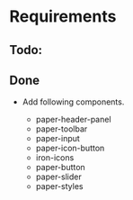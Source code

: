 # Requirements

## Todo:

## Done

* Add following components.

  * paper-header-panel
  * paper-toolbar
  * paper-input
  * paper-icon-button
  * iron-icons
  * paper-button
  * paper-slider
  * paper-styles
